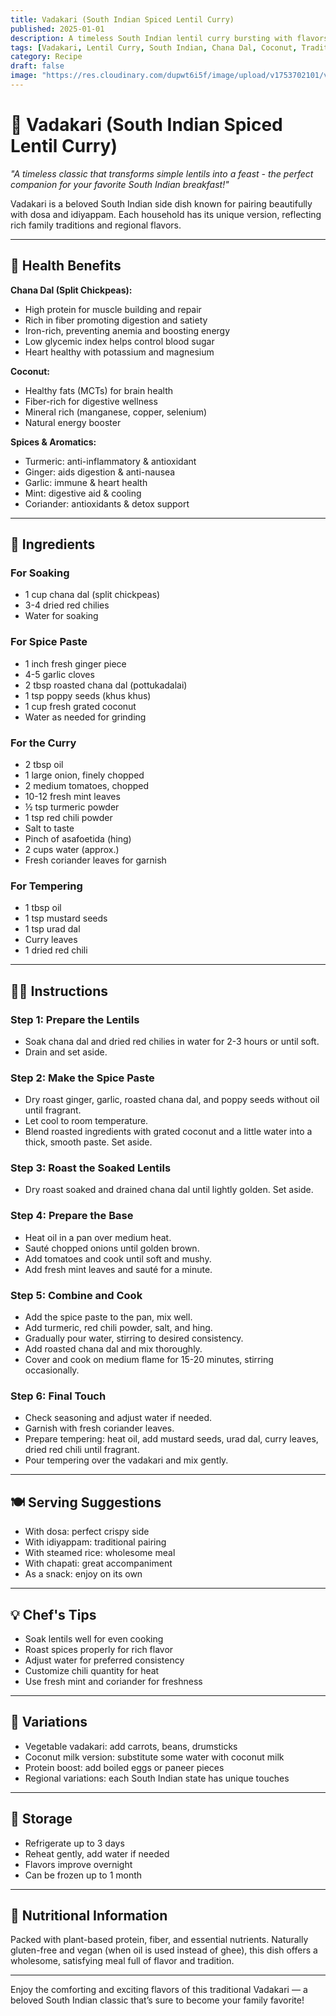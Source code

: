 ```yaml
---
title: Vadakari (South Indian Spiced Lentil Curry)
published: 2025-01-01
description: A timeless South Indian lentil curry bursting with flavors from roasted spices, coconut, and fresh herbs. Perfect with dosa, idiyappam, or rice.  
tags: [Vadakari, Lentil Curry, South Indian, Chana Dal, Coconut, Traditional Recipe]  
category: Recipe  
draft: false  
image: "https://res.cloudinary.com/dupwt6i5f/image/upload/v1753702101/vadakari_lentil_curry.jpg"  
---
```


# 🍲 Vadakari (South Indian Spiced Lentil Curry)

*"A timeless classic that transforms simple lentils into a feast - the perfect companion for your favorite South Indian breakfast!"*

Vadakari is a beloved South Indian side dish known for pairing beautifully with dosa and idiyappam. Each household has its unique version, reflecting rich family traditions and regional flavors.

---

## 🌿 Health Benefits

**Chana Dal (Split Chickpeas):**  
- High protein for muscle building and repair  
- Rich in fiber promoting digestion and satiety  
- Iron-rich, preventing anemia and boosting energy  
- Low glycemic index helps control blood sugar  
- Heart healthy with potassium and magnesium  

**Coconut:**  
- Healthy fats (MCTs) for brain health  
- Fiber-rich for digestive wellness  
- Mineral rich (manganese, copper, selenium)  
- Natural energy booster  

**Spices & Aromatics:**  
- Turmeric: anti-inflammatory & antioxidant  
- Ginger: aids digestion & anti-nausea  
- Garlic: immune & heart health  
- Mint: digestive aid & cooling  
- Coriander: antioxidants & detox support  

---

## 🛒 Ingredients

### For Soaking  
- 1 cup chana dal (split chickpeas)  
- 3-4 dried red chilies  
- Water for soaking  

### For Spice Paste  
- 1 inch fresh ginger piece  
- 4-5 garlic cloves  
- 2 tbsp roasted chana dal (pottukadalai)  
- 1 tsp poppy seeds (khus khus)  
- 1 cup fresh grated coconut  
- Water as needed for grinding  

### For the Curry  
- 2 tbsp oil  
- 1 large onion, finely chopped  
- 2 medium tomatoes, chopped  
- 10-12 fresh mint leaves  
- ½ tsp turmeric powder  
- 1 tsp red chili powder  
- Salt to taste  
- Pinch of asafoetida (hing)  
- 2 cups water (approx.)  
- Fresh coriander leaves for garnish  

### For Tempering  
- 1 tbsp oil  
- 1 tsp mustard seeds  
- 1 tsp urad dal  
- Curry leaves  
- 1 dried red chili  

---

## 👩‍🍳 Instructions

### Step 1: Prepare the Lentils  
- Soak chana dal and dried red chilies in water for 2-3 hours or until soft.  
- Drain and set aside.  

### Step 2: Make the Spice Paste  
- Dry roast ginger, garlic, roasted chana dal, and poppy seeds without oil until fragrant.  
- Let cool to room temperature.  
- Blend roasted ingredients with grated coconut and a little water into a thick, smooth paste. Set aside.  

### Step 3: Roast the Soaked Lentils  
- Dry roast soaked and drained chana dal until lightly golden. Set aside.  

### Step 4: Prepare the Base  
- Heat oil in a pan over medium heat.  
- Sauté chopped onions until golden brown.  
- Add tomatoes and cook until soft and mushy.  
- Add fresh mint leaves and sauté for a minute.  

### Step 5: Combine and Cook  
- Add the spice paste to the pan, mix well.  
- Add turmeric, red chili powder, salt, and hing.  
- Gradually pour water, stirring to desired consistency.  
- Add roasted chana dal and mix thoroughly.  
- Cover and cook on medium flame for 15-20 minutes, stirring occasionally.  

### Step 6: Final Touch  
- Check seasoning and adjust water if needed.  
- Garnish with fresh coriander leaves.  
- Prepare tempering: heat oil, add mustard seeds, urad dal, curry leaves, dried red chili until fragrant.  
- Pour tempering over the vadakari and mix gently.  

---

## 🍽️ Serving Suggestions

- With dosa: perfect crispy side  
- With idiyappam: traditional pairing  
- With steamed rice: wholesome meal  
- With chapati: great accompaniment  
- As a snack: enjoy on its own  

---

## 💡 Chef's Tips

- Soak lentils well for even cooking  
- Roast spices properly for rich flavor  
- Adjust water for preferred consistency  
- Customize chili quantity for heat  
- Use fresh mint and coriander for freshness  

---

## 🌈 Variations

- Vegetable vadakari: add carrots, beans, drumsticks  
- Coconut milk version: substitute some water with coconut milk  
- Protein boost: add boiled eggs or paneer pieces  
- Regional variations: each South Indian state has unique touches  

---

## 🧊 Storage

- Refrigerate up to 3 days  
- Reheat gently, add water if needed  
- Flavors improve overnight  
- Can be frozen up to 1 month  

---

## 🍴 Nutritional Information

Packed with plant-based protein, fiber, and essential nutrients. Naturally gluten-free and vegan (when oil is used instead of ghee), this dish offers a wholesome, satisfying meal full of flavor and tradition.

---

Enjoy the comforting and exciting flavors of this traditional Vadakari — a beloved South Indian classic that’s sure to become your family favorite!










